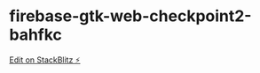 # firebase-gtk-web-checkpoint2-bahfkc

[Edit on StackBlitz ⚡️](https://stackblitz.com/edit/firebase-gtk-web-checkpoint2-bahfkc)